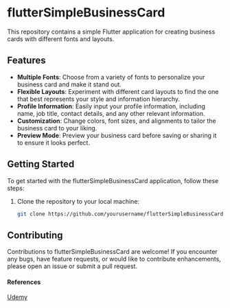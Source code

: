 # flutterSimpleBusinessCard

This repository contains a simple Flutter application for creating business cards with different fonts and layouts.
 

## Features

- **Multiple Fonts**: Choose from a variety of fonts to personalize your business card and make it stand out.
- **Flexible Layouts**: Experiment with different card layouts to find the one that best represents your style and information hierarchy.
- **Profile Information**: Easily input your profile information, including name, job title, contact details, and any other relevant information.
- **Customization**: Change colors, font sizes, and alignments to tailor the business card to your liking.
- **Preview Mode**: Preview your business card before saving or sharing it to ensure it looks perfect.

## Getting Started

To get started with the flutterSimpleBusinessCard application, follow these steps:

1. Clone the repository to your local machine:

   ```bash
   git clone https://github.com/yourusername/flutterSimpleBusinessCard.git

## Contributing
Contributions to flutterSimpleBusinessCard are welcome! If you encounter any bugs, have feature requests, or would like to contribute enhancements, please open an issue or submit a pull request.


#### References
[Udemy](https://www.udemy.com/course/flutter-bootcamp-with-dart/)
